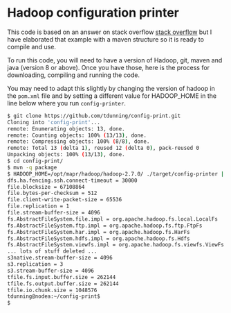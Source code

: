 # Hadoop configuration printer

This code is based on an answer on stack overflow [stack overflow](https://stackoverflow.com/questions/12774988/how-do-i-print-hadoop-properties-in-command-line) but I have elaborated that example with a maven structure so it is ready to compile and use.

To run this code, you will need to have a version of Hadoop, git, maven and java (version 8 or above). 
Once you have those, here is the process for downloading, compiling and running the code.

You may need to adapt this slightly by changing the version of hadoop in the `pom.xml` file and by setting a different value for HADOOP_HOME in the line below where you run `config-printer`.

```bash
$ git clone https://github.com/tdunning/config-print.git
Cloning into 'config-print'...
remote: Enumerating objects: 13, done.
remote: Counting objects: 100% (13/13), done.
remote: Compressing objects: 100% (8/8), done.
remote: Total 13 (delta 1), reused 12 (delta 0), pack-reused 0
Unpacking objects: 100% (13/13), done.
$ cd config-print/
$ mvn -q package
$ HADOOP_HOME=/opt/mapr/hadoop/hadoop-2.7.0/ ./target/config-printer | sort
dfs.ha.fencing.ssh.connect-timeout = 30000
file.blocksize = 67108864
file.bytes-per-checksum = 512
file.client-write-packet-size = 65536
file.replication = 1
file.stream-buffer-size = 4096
fs.AbstractFileSystem.file.impl = org.apache.hadoop.fs.local.LocalFs
fs.AbstractFileSystem.ftp.impl = org.apache.hadoop.fs.ftp.FtpFs
fs.AbstractFileSystem.har.impl = org.apache.hadoop.fs.HarFs
fs.AbstractFileSystem.hdfs.impl = org.apache.hadoop.fs.Hdfs
fs.AbstractFileSystem.viewfs.impl = org.apache.hadoop.fs.viewfs.ViewFs
... lots of stuff deleted ...
s3native.stream-buffer-size = 4096
s3.replication = 3
s3.stream-buffer-size = 4096
tfile.fs.input.buffer.size = 262144
tfile.fs.output.buffer.size = 262144
tfile.io.chunk.size = 1048576
tdunning@nodea:~/config-print$ 
$
```